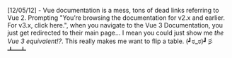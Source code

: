 [12/05/12] - Vue documentation is a mess, tons of dead links referring to Vue 2. Prompting "You’re browsing the documentation for v2.x and earlier. For v3.x, click here.", when you navigate to the Vue 3 Documentation, you just get redirected to their main page... I mean you could just show me _the Vue 3 equivalent!?_. This really makes me want to flip a table. (┛ಠ_ಠ)┛彡┻━┻